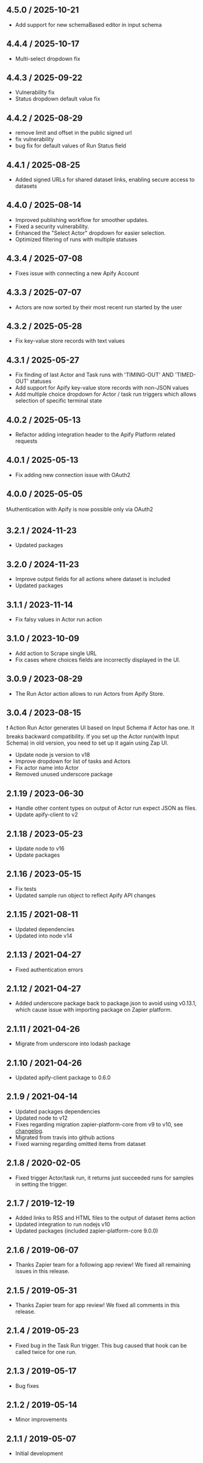 ## 4.5.0 / 2025-10-21
- Add support for new schemaBased editor in input schema

## 4.4.4 / 2025-10-17
- Multi-select dropdown fix

## 4.4.3 / 2025-09-22
- Vulnerability fix
- Status dropdown default value fix

## 4.4.2 / 2025-08-29
* remove limit and offset in the public signed url
* fix vulnerability
* bug fix for default values of Run Status field

## 4.4.1 / 2025-08-25
* Added signed URLs for shared dataset links, enabling secure access to datasets

## 4.4.0 / 2025-08-14
* Improved publishing workflow for smoother updates.
* Fixed a security vulnerability.
* Enhanced the "Select Actor" dropdown for easier selection.
* Optimized filtering of runs with multiple statuses

## 4.3.4 / 2025-07-08
* Fixes issue with connecting a new Apify Account

## 4.3.3 / 2025-07-07
* Actors are now sorted by their most recent run started by the user

## 4.3.2 / 2025-05-28
* Fix key-value store records with text values

## 4.3.1 / 2025-05-27
* Fix finding of last Actor and Task runs with 'TIMING-OUT' AND 'TIMED-OUT' statuses
* Add support for Apify key-value store records with non-JSON values
* Add multiple choice dropdown for Actor / task run triggers which allows selection of specific terminal state

## 4.0.2 / 2025-05-13
* Refactor adding integration header to the Apify Platform related requests

## 4.0.1 / 2025-05-13
* Fix adding new connection issue with OAuth2

## 4.0.0 / 2025-05-05
❗Authentication with Apify is now possible only via OAuth2

## 3.2.1 / 2024-11-23

* Updated packages

## 3.2.0 / 2024-11-23

* Improve output fields for all actions where dataset is included
* Updated packages

## 3.1.1 / 2023-11-14

* Fix falsy values in Actor run action

## 3.1.0 / 2023-10-09

* Add action to Scrape single URL
* Fix cases where choices fields are incorrectly displayed in the UI.

## 3.0.9 / 2023-08-29

* The Run Actor action allows to run Actors from Apify Store.

## 3.0.4 / 2023-08-15

❗ Action Run Actor generates UI based on Input Schema if Actor has one.
It breaks backward compatibility. If you set up the Actor run(with Input Schema) in old version, you need to set up it again using Zap UI.
* Update node js version to v18
* Improve dropdown for list of tasks and Actors
* Fix actor name into Actor
* Removed unused underscore package

## 2.1.19 / 2023-06-30

* Handle other content types on output of Actor run expect JSON as files.
* Update apify-client to v2

## 2.1.18 / 2023-05-23

* Update node to v16
* Update packages

## 2.1.16 / 2023-05-15

* Fix tests
* Updated sample run object to reflect Apify API changes

## 2.1.15 / 2021-08-11

* Updated dependencies
* Updated into node v14

## 2.1.13 / 2021-04-27

* Fixed authentication errors

## 2.1.12 / 2021-04-27

* Added underscore package back to package.json to avoid using v0.13.1, which cause issue with importing package on Zapier platform.

## 2.1.11 / 2021-04-26

* Migrate from underscore into lodash package

## 2.1.10 / 2021-04-26

* Updated apify-client package to 0.6.0

## 2.1.9 / 2021-04-14

* Updated packages dependencies
* Updated node to v12
* Fixes regarding migration zapier-platform-core from v9 to v10, see [changelog](https://github.com/zapier/zapier-platform/blob/master/CHANGELOG.md#1000).
* Migrated from travis into github actions
* Fixed warning regarding omitted items from dataset

## 2.1.8 / 2020-02-05

* Fixed trigger Actor/task run, it returns just succeeded runs for samples in setting the trigger.

## 2.1.7 / 2019-12-19

* Added links to RSS and HTML files to the output of dataset items action
* Updated integration to run nodejs v10
* Updated packages (included zapier-platform-core 9.0.0)

## 2.1.6 / 2019-06-07

* Thanks Zapier team for a following app review! We fixed all remaining issues in this release.

## 2.1.5 / 2019-05-31

* Thanks Zapier team for app review! We fixed all comments in this release.

## 2.1.4 / 2019-05-23

* Fixed bug in the Task Run trigger. This bug caused that hook can be called twice for one run.

## 2.1.3 / 2019-05-17

* Bug fixes

## 2.1.2 / 2019-05-14

* Minor improvements

## 2.1.1 / 2019-05-07

* Initial development
